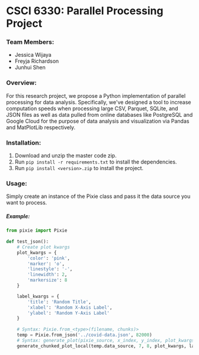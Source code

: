 # CSCI 6330: Parallel Processing Project

### Team Members:

- Jessica Wijaya
- Freyja Richardson
- Junhui Shen

### Overview:

For this research project, we propose a Python implementation of parallel processing for data analysis. Specifically,
we've designed a tool to increase computation speeds when processing large CSV, Parquet, SQLite, and JSON files as well
as data pulled from online databases like PostgreSQL and Google Cloud for the purpose of data analysis and visualization
via Pandas and MatPlotLib respectively.

### Installation:

1. Download and unzip the master code zip.
2. Run `pip install -r requirements.txt` to install the dependencies.
3. Run `pip install <version>.zip` to install the project.

### Usage:

Simply create an instance of the Pixie class and pass it the data source you want to process.

##### Example:

```python
from pixie import Pixie
    
def test_json():
    # Create plot kwargs
    plot_kwargs = {
        'color': 'pink',
        'marker': 'o',
        'linestyle': '-',
        'linewidth': 2,
        'markersize': 8
    }

    label_kwargs = {
        'title': 'Random Title',
        'xlabel': 'Random X-Axis Label',
        'ylabel': 'Random Y-Axis Label'
    }
    
    # Syntax: Pixie.from_<type>(filename, chunks)>
    temp = Pixie.from_json('../covid-data.json', 82000)
    # Syntax: generate_plot(pixie_source, x_index, y_index, plot_kwargs, label_kwargs)
    generate_chunked_plot_local(temp.data_source, 7, 8, plot_kwargs, label_kwargs)
```